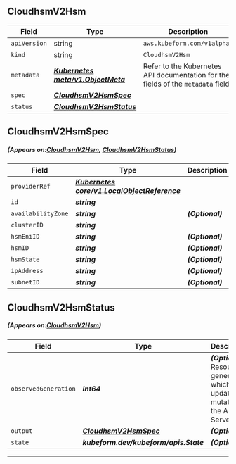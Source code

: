 ## CloudhsmV2Hsm
| Field | Type | Description |
| ------ | ----- | ----------- |
| `apiVersion` | string | `aws.kubeform.com/v1alpha1` |
|    `kind` | string | `CloudhsmV2Hsm` |
| `metadata` | ***[Kubernetes meta/v1.ObjectMeta](https://kubernetes.io/docs/reference/generated/kubernetes-api/v1.13/#objectmeta-v1-meta)***|Refer to the Kubernetes API documentation for the fields of the `metadata` field.|
| `spec` | ***[CloudhsmV2HsmSpec](#CloudhsmV2HsmSpec)***||
| `status` | ***[CloudhsmV2HsmStatus](#CloudhsmV2HsmStatus)***||
## CloudhsmV2HsmSpec
##### (Appears on:[CloudhsmV2Hsm](#CloudhsmV2Hsm), [CloudhsmV2HsmStatus](#CloudhsmV2HsmStatus))
| Field | Type | Description |
| ------ | ----- | ----------- |
| `providerRef` | ***[Kubernetes core/v1.LocalObjectReference](https://kubernetes.io/docs/reference/generated/kubernetes-api/v1.13/#localobjectreference-v1-core)***||
| `id` | ***string***||
| `availabilityZone` | ***string***| ***(Optional)*** |
| `clusterID` | ***string***||
| `hsmEniID` | ***string***| ***(Optional)*** |
| `hsmID` | ***string***| ***(Optional)*** |
| `hsmState` | ***string***| ***(Optional)*** |
| `ipAddress` | ***string***| ***(Optional)*** |
| `subnetID` | ***string***| ***(Optional)*** |
## CloudhsmV2HsmStatus
##### (Appears on:[CloudhsmV2Hsm](#CloudhsmV2Hsm))
| Field | Type | Description |
| ------ | ----- | ----------- |
| `observedGeneration` | ***int64***| ***(Optional)*** Resource generation, which is updated on mutation by the API Server.|
| `output` | ***[CloudhsmV2HsmSpec](#CloudhsmV2HsmSpec)***| ***(Optional)*** |
| `state` | ***kubeform.dev/kubeform/apis.State***| ***(Optional)*** |
---
